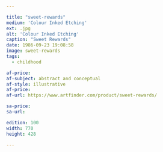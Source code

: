 ```yaml
---

title: "sweet-rewards"
medium: 'Colour Inked Etching'
ext: .jpg
alt: 'Colour Inked Etching'
caption: "Sweet Rewards"
date: 1986-09-23 19:08:58
image: sweet-rewards
tags:
  - childhood

af-price:
af-subject: abstract and conceptual
af-style: illustrative
af-price:
af-url: https://www.artfinder.com/product/sweet-rewards/

sa-price:
sa-url:

edition: 100
width: 770
height: 428

---
```

